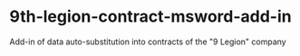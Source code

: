 # 9th-legion-contract-msword-add-in
Add-in of data auto-substitution into contracts of the "9 Legion" company
